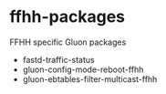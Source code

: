 # ffhh-packages
FFHH specific Gluon packages

* fastd-traffic-status
* gluon-config-mode-reboot-ffhh
* gluon-ebtables-filter-multicast-ffhh
